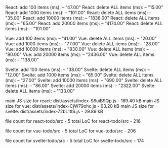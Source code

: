 React: add 100 items (ms): – "47.00"
React: delete ALL items (ms): – "15.00"
React: add 1000 items (ms): – "101.00"
React: delete ALL items (ms): – "35.00"
React: add 10000 items (ms): – "1838.00"
React: delete ALL items (ms): – "65.00"
React: add 20000 items (ms): – "4174.00"
React: delete ALL items (ms): – "101.00"

Vue: add 100 items (ms): – "41.00"
Vue: delete ALL items (ms): – "20.00"
Vue: add 1000 items (ms): – "77.00"
Vue: delete ALL items (ms): – "28.00"
Vue: add 10000 items (ms): – "830.00"
Vue: delete ALL items (ms): – "90.00"
Vue: add 20000 items (ms): – "2436.00"
Vue: delete ALL items (ms): – "138.00"

Svelte: add 100 items (ms): – "38.00"
Svelte: delete ALL items (ms): – "12.00"
Svelte: add 1000 items (ms): – "65.00"
Svelte: delete ALL items (ms): – "27.00"
Svelte: add 10000 items (ms): – "690.00"
Svelte: delete ALL items (ms): – "86.00"
Svelte: add 20000 items (ms): – "2322.00"
Svelte: delete ALL items (ms): – "133.00"

main JS size for react: dist/assets/index-S6uiB9Qp.js - 189.40 kB
main JS size for vue: dist/assets/index-CjW79ohc.js - 63.20 kB
main JS size for svelte: dist/assets/index-72bL1tIS.js - 29.89 kB

file count for react-todo/src - 5
total LoC for react-todo/src - 216

file count for vue-todo/src - 5
total LoC for vue-todo/src - 206

file count for svelte-todo/src - 5
total LoC for svelte-todo/src - 174